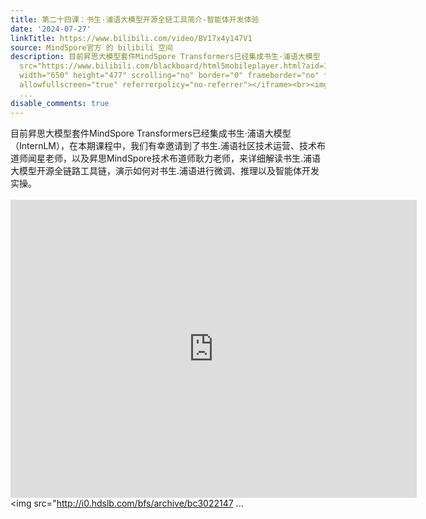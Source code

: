 ```yaml
---
title: 第二十四课：书生·浦语大模型开源全链工具简介-智能体开发体验
date: '2024-07-27'
linkTitle: https://www.bilibili.com/video/BV17x4y147V1
source: MindSpore官方 的 bilibili 空间
description: 目前昇思大模型套件MindSpore Transformers已经集成书生·浦语大模型（InternLM），在本期课程中，我们有幸邀请到了书生.浦语社区技术运营、技术布道师闻星老师，以及昇思MindSpore技术布道师耿力老师，来详细解读书生.浦语大模型开源全链路工具链，演示如何对书生.浦语进行微调、推理以及智能体开发实操。<br><br><iframe
  src="https://www.bilibili.com/blackboard/html5mobileplayer.html?aid=1006327897&amp;high_quality=1&amp;autoplay=0"
  width="650" height="477" scrolling="no" border="0" frameborder="no" framespacing="0"
  allowfullscreen="true" referrerpolicy="no-referrer"></iframe><br><img src="http://i0.hdslb.com/bfs/archive/bc3022147
  ...
disable_comments: true
---
```

目前昇思大模型套件MindSpore Transformers已经集成书生·浦语大模型（InternLM），在本期课程中，我们有幸邀请到了书生.浦语社区技术运营、技术布道师闻星老师，以及昇思MindSpore技术布道师耿力老师，来详细解读书生.浦语大模型开源全链路工具链，演示如何对书生.浦语进行微调、推理以及智能体开发实操。<br><br><iframe src="https://www.bilibili.com/blackboard/html5mobileplayer.html?aid=1006327897&amp;high_quality=1&amp;autoplay=0" width="650" height="477" scrolling="no" border="0" frameborder="no" framespacing="0" allowfullscreen="true" referrerpolicy="no-referrer"></iframe><br><img src="http://i0.hdslb.com/bfs/archive/bc3022147 ...